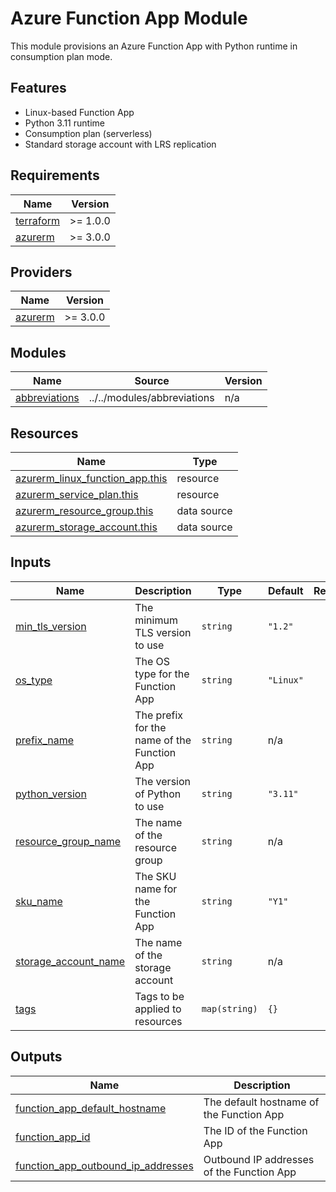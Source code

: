 # Azure Function App Module

This module provisions an Azure Function App with Python runtime in consumption plan mode.

## Features

- Linux-based Function App
- Python 3.11 runtime
- Consumption plan (serverless)
- Standard storage account with LRS replication

<!-- BEGINNING OF PRE-COMMIT-TERRAFORM DOCS HOOK -->
## Requirements

| Name | Version |
|------|---------|
| <a name="requirement_terraform"></a> [terraform](#requirement\_terraform) | >= 1.0.0 |
| <a name="requirement_azurerm"></a> [azurerm](#requirement\_azurerm) | >= 3.0.0 |

## Providers

| Name | Version |
|------|---------|
| <a name="provider_azurerm"></a> [azurerm](#provider\_azurerm) | >= 3.0.0 |

## Modules

| Name | Source | Version |
|------|--------|---------|
| <a name="module_abbreviations"></a> [abbreviations](#module\_abbreviations) | ../../modules/abbreviations | n/a |

## Resources

| Name | Type |
|------|------|
| [azurerm_linux_function_app.this](https://registry.terraform.io/providers/hashicorp/azurerm/latest/docs/resources/linux_function_app) | resource |
| [azurerm_service_plan.this](https://registry.terraform.io/providers/hashicorp/azurerm/latest/docs/resources/service_plan) | resource |
| [azurerm_resource_group.this](https://registry.terraform.io/providers/hashicorp/azurerm/latest/docs/data-sources/resource_group) | data source |
| [azurerm_storage_account.this](https://registry.terraform.io/providers/hashicorp/azurerm/latest/docs/data-sources/storage_account) | data source |

## Inputs

| Name | Description | Type | Default | Required |
|------|-------------|------|---------|:--------:|
| <a name="input_min_tls_version"></a> [min\_tls\_version](#input\_min\_tls\_version) | The minimum TLS version to use | `string` | `"1.2"` | no |
| <a name="input_os_type"></a> [os\_type](#input\_os\_type) | The OS type for the Function App | `string` | `"Linux"` | no |
| <a name="input_prefix_name"></a> [prefix\_name](#input\_prefix\_name) | The prefix for the name of the Function App | `string` | n/a | yes |
| <a name="input_python_version"></a> [python\_version](#input\_python\_version) | The version of Python to use | `string` | `"3.11"` | no |
| <a name="input_resource_group_name"></a> [resource\_group\_name](#input\_resource\_group\_name) | The name of the resource group | `string` | n/a | yes |
| <a name="input_sku_name"></a> [sku\_name](#input\_sku\_name) | The SKU name for the Function App | `string` | `"Y1"` | no |
| <a name="input_storage_account_name"></a> [storage\_account\_name](#input\_storage\_account\_name) | The name of the storage account | `string` | n/a | yes |
| <a name="input_tags"></a> [tags](#input\_tags) | Tags to be applied to resources | `map(string)` | `{}` | no |

## Outputs

| Name | Description |
|------|-------------|
| <a name="output_function_app_default_hostname"></a> [function\_app\_default\_hostname](#output\_function\_app\_default\_hostname) | The default hostname of the Function App |
| <a name="output_function_app_id"></a> [function\_app\_id](#output\_function\_app\_id) | The ID of the Function App |
| <a name="output_function_app_outbound_ip_addresses"></a> [function\_app\_outbound\_ip\_addresses](#output\_function\_app\_outbound\_ip\_addresses) | Outbound IP addresses of the Function App |
<!-- END OF PRE-COMMIT-TERRAFORM DOCS HOOK -->
